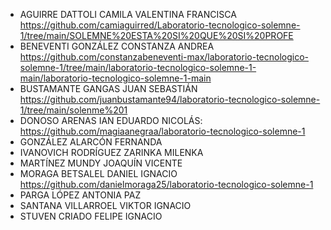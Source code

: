 * AGUIRRE DATTOLI CAMILA VALENTINA FRANCISCA https://github.com/camiaguirred/Laboratorio-tecnologico-solemne-1/tree/main/SOLEMNE%20ESTA%20SI%20QUE%20SI%20PROFE
* BENEVENTI GONZÁLEZ CONSTANZA ANDREA https://github.com/constanzabeneventi-max/laboratorio-tecnologico-solemne-1/tree/main/laboratorio-tecnologico-solemne-1-main/laboratorio-tecnologico-solemne-1-main
* BUSTAMANTE GANGAS JUAN SEBASTIÁN https://github.com/juanbustamante94/laboratorio-tecnologico-solemne-1/tree/main/solenme%201
* DONOSO ARENAS IAN EDUARDO NICOLÁS: https://github.com/magiaanegraa/laboratorio-tecnologico-solemne-1
* GONZÁLEZ ALARCÓN FERNANDA
* IVANOVICH RODRÍGUEZ ZARINKA MILENKA
* MARTÍNEZ MUNDY JOAQUÍN VICENTE
* MORAGA BETSALEL DANIEL IGNACIO https://github.com/danielmoraga25/laboratorio-tecnologico-solemne-1
* PARGA LÓPEZ ANTONIA PAZ
* SANTANA VILLARROEL VIKTOR IGNACIO
* STUVEN CRIADO FELIPE IGNACIO

